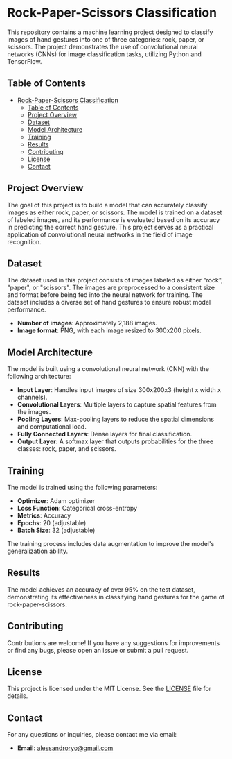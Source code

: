 # Rock-Paper-Scissors Classification

This repository contains a machine learning project designed to classify images of hand gestures into one of three categories: rock, paper, or scissors. The project demonstrates the use of convolutional neural networks (CNNs) for image classification tasks, utilizing Python and TensorFlow.

## Table of Contents

- [Rock-Paper-Scissors Classification](#rock-paper-scissors-classification)
	- [Table of Contents](#table-of-contents)
	- [Project Overview](#project-overview)
	- [Dataset](#dataset)
	- [Model Architecture](#model-architecture)
	- [Training](#training)
	- [Results](#results)
	- [Contributing](#contributing)
	- [License](#license)
	- [Contact](#contact)

## Project Overview

The goal of this project is to build a model that can accurately classify images as either rock, paper, or scissors. The model is trained on a dataset of labeled images, and its performance is evaluated based on its accuracy in predicting the correct hand gesture. This project serves as a practical application of convolutional neural networks in the field of image recognition.

## Dataset

The dataset used in this project consists of images labeled as either "rock", "paper", or "scissors". The images are preprocessed to a consistent size and format before being fed into the neural network for training. The dataset includes a diverse set of hand gestures to ensure robust model performance.

- **Number of images**: Approximately 2,188 images.
- **Image format**: PNG, with each image resized to 300x200 pixels.

## Model Architecture

The model is built using a convolutional neural network (CNN) with the following architecture:

- **Input Layer**: Handles input images of size 300x200x3 (height x width x channels).
- **Convolutional Layers**: Multiple layers to capture spatial features from the images.
- **Pooling Layers**: Max-pooling layers to reduce the spatial dimensions and computational load.
- **Fully Connected Layers**: Dense layers for final classification.
- **Output Layer**: A softmax layer that outputs probabilities for the three classes: rock, paper, and scissors.

## Training

The model is trained using the following parameters:

- **Optimizer**: Adam optimizer
- **Loss Function**: Categorical cross-entropy
- **Metrics**: Accuracy
- **Epochs**: 20 (adjustable)
- **Batch Size**: 32 (adjustable)

The training process includes data augmentation to improve the model's generalization ability.

## Results

The model achieves an accuracy of over 95% on the test dataset, demonstrating its effectiveness in classifying hand gestures for the game of rock-paper-scissors.

## Contributing

Contributions are welcome! If you have any suggestions for improvements or find any bugs, please open an issue or submit a pull request.

## License

This project is licensed under the MIT License. See the [LICENSE](./LICENSE) file for details.

## Contact

For any questions or inquiries, please contact me via email:

- **Email**: <alessandroryo@gmail.com>
